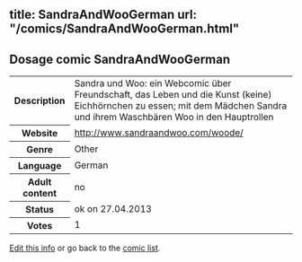 title: SandraAndWooGerman
url: "/comics/SandraAndWooGerman.html"
---
Dosage comic SandraAndWooGerman
-----------------------------------------

<p id="msg"></p>
<script type="text/javascript">
if (window.location.search === '?edit_info_mail=sent_ok') {
  var elem = document.getElementById("msg");
  elem.innerHTML = 'Edited information sucessfully sent.';
  elem.className = 'ok';
}
</script>
<table class="comicinfo">
<tr>
<th>Description</th><td>Sandra und Woo: ein Webcomic über Freundschaft, das Leben und die Kunst (keine) Eichhörnchen zu essen; mit dem Mädchen Sandra und ihrem Waschbären Woo in den Hauptrollen</td>
</tr>
<tr>
<th>Website</th><td><a href="http://www.sandraandwoo.com/woode/">http://www.sandraandwoo.com/woode/</a></td>
</tr>
<tr>
<th>Genre</th><td>Other</td>
</tr>
<tr>
<th>Language</th><td>German</td>
</tr>
<tr>
<th>Adult content</th><td>no</td>
</tr>
<tr>
<th>Status</th><td>ok on 27.04.2013</td>
</tr>
<tr>
<th>Votes</th><td>1</td>
</tr>
</table>

[Edit this info](SandraAndWooGerman_edit.html) or go back to the [comic list](../comic-index.html).
